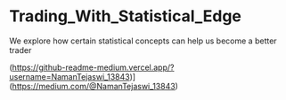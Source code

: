 # Trading_With_Statistical_Edge
We explore how certain statistical concepts can help us become a better trader


(https://github-readme-medium.vercel.app/?username=NamanTejaswi_13843)](https://medium.com/@NamanTejaswi_13843)



